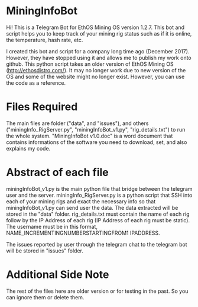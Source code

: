 # MiningInfoBot

Hi! This is a Telegram Bot for EthOS Mining OS version 1.2.7. This bot and script helps you to keep track of your mining rig status such as if it is online, the temperature, hash rate, etc. 

I created this bot and script for a company long time ago (December 2017). However, they have stopped using it and allows me to publish my work onto github. This python script takes an older version of EthOS Mining OS (http://ethosdistro.com/). It may no longer work due to new version of the OS and some of the website might no longer exist. However, you can use the code as a reference.

# Files Required

The main files are folder ("data", and "issues"), and others ("miningInfo_RigServer.py", "miningInfoBot_v1.py", "rig_details.txt") to run the whole system. "MiningInfoBot v1.0.doc" is a word document that contains informations of the software you need to download, set, and also explains my code.

# Abstract of each file

miningInfoBot_v1.py is the main python file that bridge between the telegram user and the server.
miningInfo_RigServer.py is a python script that SSH into each of your mining rigs and exact the necessary info so that miningInfoBot_v1.py can send user the data. The data extracted will be stored in the "data" folder. 
rig_details.txt must contain the name of each rig follow by the IP Address of each rig (IP Address of each rig must be static). The username must be in this format, NAME_INCREMENTINGNUMBERSTARTINGFROM1 IPADDRESS.

The issues reported by user through the telegram chat to the telegram bot will be stored in "issues" folder.


# Additional Side Note

The rest of the files here are older version or for testing in the past. So you can ignore them or delete them.
